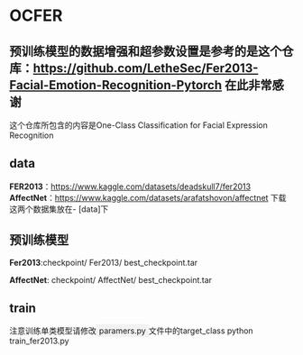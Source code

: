 # OCFER
预训练模型的数据增强和超参数设置是参考的是这个仓库：https://github.com/LetheSec/Fer2013-Facial-Emotion-Recognition-Pytorch 在此非常感谢
---
这个仓库所包含的内容是One-Class Classification for Facial Expression Recognition
## data
**FER2013**：https://www.kaggle.com/datasets/deadskull7/fer2013
**AffectNet**：https://www.kaggle.com/datasets/arafatshovon/affectnet
下载这两个数据集放在- [data]下

## 预训练模型
**Fer2013**:checkpoint/
              Fer2013/
              best_checkpoint.tar

**AffectNet**: checkpoint/
                 AffectNet/
                  best_checkpoint.tar
## train
注意训练单类模型请修改<span style="background-color: #f2f2f2; padding: 3px 5px;">paramers.py</span>文件中的target_class
python train_fer2013.py
